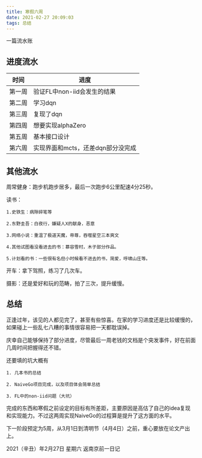 ```yaml
---
title: 寒假六周
date: 2021-02-27 20:09:03
tags: 总结
---
```


一篇流水账

<!-- more -->

## 进度流水

| 时间 | 进度 |
|---|---|
|第一周| 验证FL中non-iid会发生的结果 |
|第二周| 学习dqn |
|第三周| 复现了dqn |
|第四周| 想要实现alphaZero |
|第五周| 基本接口设计 |
|第六周| 实现界面和mcts，还差dqn部分没完成 |

## 其他流水

周常健身：跑步机跑步居多，最后一次跑步6公里配速4分25秒。

读书：

    1.史铁生：病隙碎笔等

    2.东野圭吾：白夜行，嫌疑人X的献身，恶意

    3.网络小说：重温了极道天魔，帝尊，吞噬星空三本爽文

    4.其他试图看没看进去的书：慕容雪村，木子部分作品。

    5.计划看的书：一些很有名但小时候看不进去的书，简爱，呼啸山庄等。

开车：拿下驾照，练习了几次车。

摄影：还是爱好和玩的范畴，拍了三次，提升缓慢。

## 总结

正逢过年，该见的人都见完了，甚至有些惊喜。在家的学习进度还是比较缓慢的，如果碰上一些乱七八糟的事情很容易把一天都耽误掉。

庆幸自己能够保持了部分进度，尽管最后一周老钱的文档是个突发事件，好在前面几周时间把握得还不错。

还要填的坑大概有

    1. 几本书的总结

    2. NaiveGo项目完成，以及项目体会简单总结

    3. FL中的non-iid问题（大坑）

完成的东西和寒假之前设定的目标有所差距，主要原因是高估了自己的idea复现和实现能力。不过这两周实现NaiveGo的过程算是提升了这方面的水平。

下一阶段预定为5周，从3月1日到清明节（4月4日）之前，重心要放在论文产出上。

2021（辛丑）年2月27日 星期六 返南京前一日记
